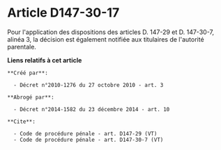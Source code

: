 # Article D147-30-17

Pour l'application des dispositions des articles D. 147-29 et D. 147-30-7, alinéa 3, la décision est également notifiée aux
titulaires de l'autorité parentale.

**Liens relatifs à cet article**

	**Créé par**:

	  - Décret n°2010-1276 du 27 octobre 2010 - art. 3

	**Abrogé par**:

	  - Décret n°2014-1582 du 23 décembre 2014 - art. 10

	**Cite**:

	  - Code de procédure pénale - art. D147-29 (VT)
	  - Code de procédure pénale - art. D147-30-7 (VT)
